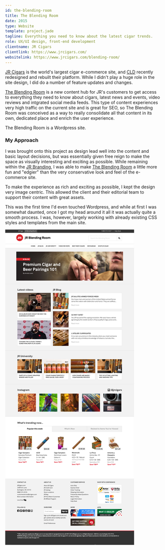 ```yaml
---
id: the-blending-room
title: The Blending Room
date: 2015
type: Website
template: project.jade
tagline: Everything you need to know about the latest cigar trends.
role: UX/UI design, front-end development
clientname: JR Cigars
clientlink: https://www.jrcigars.com/
websitelink: https://www.jrcigars.com/blending-room/
---
```


<a href="https://www.jrcigars.com/" target="_blank" class="link-highlight">JR Cigars</a> is the world's largest cigar e-commerce site, and <a href="http://creativelicence.com.au/" target="_blank" class="link-highlight">CLD</a> recently redesigned and rebuilt their platform. While I didn't play a huge role in the site design, I did do a number of feature updates and changes.

<a href="https://www.jrcigars.com/blending-room/" target="_blank" class="link-highlight">The Blending Room</a> is a new content hub for JR's customers to get access to everything they need to know about cigars, latest news and events, video reviews and intgrated social media feeds. This type of content experiences very high traffic on the current site and is great for SEO, so The Blending Room was conceived as a way to really consolidate all that content in its own, dedicated place and enrich the user experience.

The Blending Room is a Wordpress site.

### My Approach

I was brought onto this project as design lead well into the content and basic layout decisions, but was essentially given free reign to make the space as visually interesting and exciting as possible. While remaining within the <a href="https://www.jrcigars.com/styleguide" target="_blank" class="link-highlight">JR Branding</a>, I was able to make <a href="https://www.jrcigars.com/blending-room/" target="_blank" class="link-highlight">The Blending Room</a> a little more fun and "edgier" than the very conservative look and feel of the e-commerce site.

To make the experience as rich and exciting as possible, I kept the design very image centric. This allowed the client and their editorial team to support their content with great assets.

This was the first time I'd even touched Wordpress, and while at first I was somewhat daunted, once I got my head around it all it was actually quite a smooth process. I was, however, largely working with already existing CSS styles and templates from the main site.

![The Blending Room](the-blending-room-1.jpg "The Blending Room")

